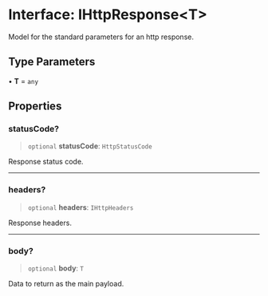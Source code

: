 # Interface: IHttpResponse\<T\>

Model for the standard parameters for an http response.

## Type Parameters

• **T** = `any`

## Properties

### statusCode?

> `optional` **statusCode**: `HttpStatusCode`

Response status code.

***

### headers?

> `optional` **headers**: `IHttpHeaders`

Response headers.

***

### body?

> `optional` **body**: `T`

Data to return as the main payload.
